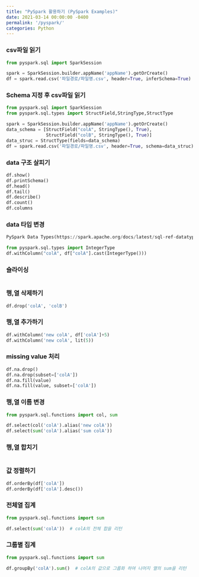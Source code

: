 ```yaml
---
title: "PySpark 활용하기 (PySpark Examples)"
date: 2021-03-14 00:00:00 -0400
permalink: '/pyspark/'
categories: Python
---
```



### csv파일 읽기

```python
from pyspark.sql import SparkSession

spark = SparkSession.builder.appName('appName').getOrCreate()
df = spark.read.csv('파일경로/파일명.csv', header=True, inferSchema=True)
```

### Schema 지정 후 csv파일 읽기

```python
from pyspark.sql import SparkSession
from pyspark.sql.types import StructField,StringType,StructType

spark = SparkSession.builder.appName('appName').getOrCreate()
data_schema = [StructField("colA", StringType(), True),
               StructField("colB", StringType(), True)]
data_struc = StructType(fields=data_schema)
df = spark.read.csv('파일경로/파일명.csv', header=True, schema=data_struc)
```

### data 구조 살피기

```python
df.show()
df.printSchema()
df.head()
df.tail()
df.describe()
df.count()
df.columns
```

### data 타입 변경

```python
PySpark Data Types(https://spark.apache.org/docs/latest/sql-ref-datatypes.html)

from pyspark.sql.types import IntegerType
df.withColumn("colA", df["colA"].cast(IntegerType()))
```

### 슬라이싱

```python

```

### 행,열 삭제하기

```python
df.drop('colA', 'colB')
```

### 행,열 추가하기

```python
df.withColumn('new colA', df['colA']+5)
df.withColumn('new colA', lit(5))
```

### missing value 처리

```python
df.na.drop()
df.na.drop(subset=['colA'])
df.na.fill(value)
df.na.fill(value, subset=['colA'])
```

### 행,열 이름 변경

```python
from pyspark.sql.functions import col, sum

df.select(col('colA').alias('new colA'))
df.select(sum('colA').alias('sum colA'))
```

### 행,열 합치기

```python

```

### 값 정렬하기

```python
df.orderBy(df['colA'])
df.orderBy(df['colA'].desc())
```

### 전체열 집계

```python
from pyspark.sql.functions import sum

df.select(sum('colA'))  # colA의 전체 합을 리턴
```

### 그룹별 집계

```python
from pyspark.sql.functions import sum

df.groupBy('colA').sum()  # colA의 값으로 그룹화 하여 나머지 열의 sum을 리턴
```
